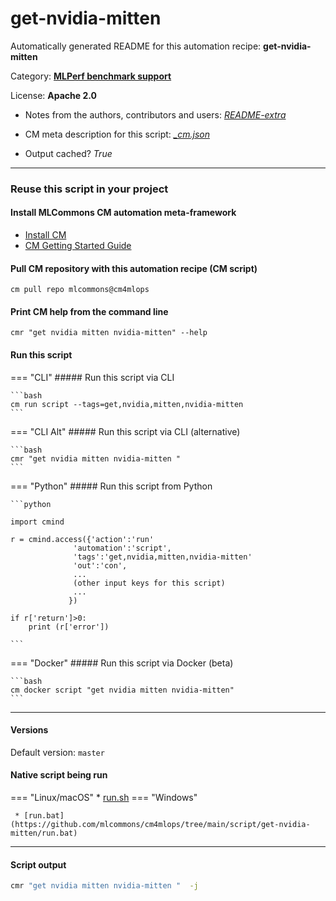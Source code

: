 # get-nvidia-mitten
Automatically generated README for this automation recipe: **get-nvidia-mitten**

Category: **[MLPerf benchmark support](..)**

License: **Apache 2.0**

* Notes from the authors, contributors and users: [*README-extra*](https://github.com/mlcommons/cm4mlops/tree/main/script/get-nvidia-mitten/README-extra.md)

* CM meta description for this script: *[_cm.json](https://github.com/mlcommons/cm4mlops/tree/main/script/get-nvidia-mitten/_cm.json)*
* Output cached? *True*

---
### Reuse this script in your project

#### Install MLCommons CM automation meta-framework

* [Install CM](https://docs.mlcommons.org/ck/install)
* [CM Getting Started Guide](https://docs.mlcommons.org/ck/getting-started/)

#### Pull CM repository with this automation recipe (CM script)

```cm pull repo mlcommons@cm4mlops```

#### Print CM help from the command line

````cmr "get nvidia mitten nvidia-mitten" --help````

#### Run this script

=== "CLI"
    ##### Run this script via CLI

    ```bash
    cm run script --tags=get,nvidia,mitten,nvidia-mitten 
    ```
=== "CLI Alt"
    ##### Run this script via CLI (alternative)


    ```bash
    cmr "get nvidia mitten nvidia-mitten " 
    ```

=== "Python"
    ##### Run this script from Python


    ```python

    import cmind

    r = cmind.access({'action':'run'
                  'automation':'script',
                  'tags':'get,nvidia,mitten,nvidia-mitten'
                  'out':'con',
                  ...
                  (other input keys for this script)
                  ...
                 })

    if r['return']>0:
        print (r['error'])

    ```


=== "Docker"
    ##### Run this script via Docker (beta)

    ```bash
    cm docker script "get nvidia mitten nvidia-mitten" 
    ```
___

#### Versions
Default version: `master`


#### Native script being run
=== "Linux/macOS"
     * [run.sh](https://github.com/mlcommons/cm4mlops/tree/main/script/get-nvidia-mitten/run.sh)
=== "Windows"

     * [run.bat](https://github.com/mlcommons/cm4mlops/tree/main/script/get-nvidia-mitten/run.bat)
___
#### Script output
```bash
cmr "get nvidia mitten nvidia-mitten "  -j
```